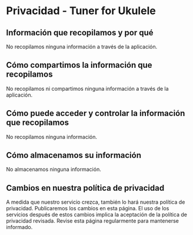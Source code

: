 # Privacidad - Tuner for Ukulele

## Información que recopilamos y por qué
No recopilamos ninguna información a través de la aplicación.

## Cómo compartimos la información que recopilamos
No recopilamos ni compartimos ninguna información a través de la aplicación.

## Cómo puede acceder y controlar la información que recopilamos
No recopilamos ninguna información.

## Cómo almacenamos su información
No almacenamos ninguna información.

## Cambios en nuestra política de privacidad
A medida que nuestro servicio crezca, también lo hará nuestra política de privacidad.
Publicaremos los cambios en esta página.
El uso de los servicios después de estos cambios implica la aceptación de la política de privacidad revisada.
Revise esta página regularmente para mantenerse informado.
